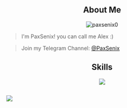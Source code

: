 <h2 align="center">About Me</h2>

<p align="center"> <img src="https://komarev.com/ghpvc/?username=paxsenix0&label=Profile%20views&color=0e75b6&style=flat" alt="paxsenix0" /> </p>
  
> I'm PaxSenix! you can call me Alex :) 
  
> Join my Telegram Channel: [@PaxSenix](https://t.me/PaxSenix) 

<h2 align="center">Skills </h2>

<p align="center">
  <a href="https://skillicons.dev">
    <img src="https://skillicons.dev/icons?i=androidstudio,mysql,firebase,python,java,php,ts,js,css,html" />
  </a>
</p>

<p href="https://discord.gg/onlp" align="center">
    <img alt="" src="https://github-readme-stats.vercel.app/api?username=paxsenix0&theme=tokyonight&show_icons=true">
</p>
  
 <img src="https://github-readme-stats.vercel.app/api/top-langs/?username=paxsenix0&layout=compact&hide_border=true" align="center" />  